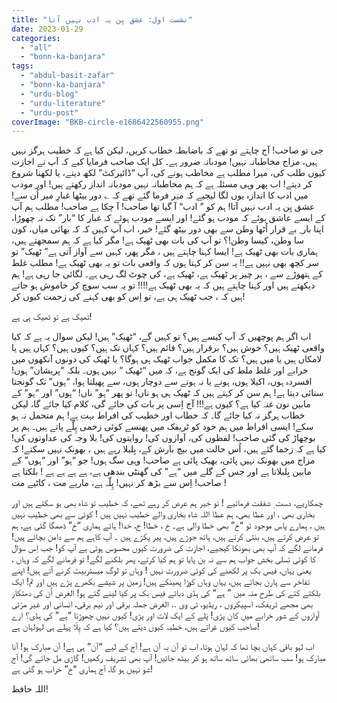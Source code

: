 ```yaml
---
title: "نشست اول: عشق بِن یہ ادب نہیں آتا"
date: 2023-01-29
categories: 
  - "all"
  - "bonn-ka-banjara"
tags: 
  - "abdul-basit-zafar"
  - "bonn-ka-banjara"
  - "urdu-blog"
  - "urdu-literature"
  - "urdu-post"
coverImage: "BKB-circle-e1686422560955.png"
---
```


جی تو صاحب! آج چاہتے تو تھے کہ باضابطہ خطاب کریں، لیکن کیا ہے کہ خطیب ہرگز نہیں ہیں، مزاج مخاطبانہ نہیں! مودبانہ ضرور ہے۔ کل ایک صاحب فرمایا کیے کہ آپ نے اجازت کیوں طلب کی، میرا مطلب ہے مخاطب ہونے کی، آپ “ڈائیرکٹ” لکھ دیتے، یا لکھنا شروع کر دیتے! اب پھر وہی مسئلہ ہے کہ ہم مخاطبانہ نہیں مودبانہ انداز رکھتے ہیں! اور مودب میں ادب کا اندازہ یوں لگا لیجیے کہ میؔر فرما گئے تھے کہ ؎ دور بیٹھا غبارِ میر اُن سے! عشق بِن یہ ادب نہیں آتا! ہم کو ” ادب“ آ گیا تھا صاحب! آ چکا ہے صاحب! مطلب ہم آپ کے ایسے عاشق ہوئے کہ مودب ہو گئے! اور ایسے مودب ہوئے کہ غبار کا “بار” تک نہ چھوڑا، اپنا بار ِ بے قرار اُٹھا وطن سے بھی دور بیٹھ گئے! خیر، اب آپ کہیں کہ کہ بھائی میاں، کون سا وطن، کیسا وطن!؟ تو آپ کی بات بھی ٹھیک ہے! مگر کیا ہے کہ ہم سمجھتے ہیں، ہماری بات بھی ٹھیک ہے! ایسا کہنا چاہتے ہیں ، مگر پھر، کہیں سے آواز آتی ہے” ٹھیک” تو سر کچھ بھی نہیں ہے!! یہ سن کر کہتا ہوں کہ واقعی بات تو یہ بھی ٹھیک ہے! مطلب غلط کے ہتھوڑے سے ، ہر چیز پر ٹھیک ہے، ٹھیک ہے، کی چوٹ لگ رہی ہے۔ لگائی جا رہی ہے! ہم دیکھتے ہیں اور کہنا چاہتے ہیں کہ یہ بھی ٹھیک ہے!!!! تو یہ سب سوچ کر خاموش ہو جاتے ہیں کہ ، جب ٹھیک ہی ہے، تو اِس کو بھی کہنے کی زحمت کیوں کر!

ٹھیک ہے تو ٹھیک ہی ہے!

اب اگر ہم پوچھیں کہ آپ کیسے ہیں؟ تو کہیں گے، “ٹھیک” ہیں! لیکن سوال یہ ہے کہ کیا واقعی ٹھیک ہیں؟ خوش ہیں؟ برقرار ہیں؟ قائم ہیں؟ کہاں تک ہیں؟ کیوں ہیں؟ کہاں ہیں یا لامکاں ہیں یا میں ہیں؟ تک کا مکمل جواب ٹھیک ہی ہوگا؟ یا ٹھیک کی دونوں آنکھوں میں خرابے اور غلط ملط کی ایک گونج ہے، کہ میں “ٹھیک “ نہیں ہوں۔ بلکہ “پریشان” ہوں! افسردہ ہوں، اکیلا ہوں، ہونے یا نہ ہونے سے دوچار ہوں، سے پھیلتا ہوا، “ہوں” تک گونجتا سنائی دیتا ہے! ہم سن کر کہتے ہیں کہ ٹھیک ہی ہو ناں! تو پھر “ہو” ناں! “ہوں” اور “ہو” کے مابین نون غنہ کیا ہے؟ کیوں ہے!!! آج اِسی پر بات کی جائے گی، کلام کیا جائے گا، لیکن خطاب ہرگز نہ کیا جائے گا۔ کہ خطاب اور خطیب کی افراط بہت ہے! ہم متحمل نہ ہو سکے! ایسی افراط میں ہم خود کو ٹریفک میں پھنسے کوئی زخمی پِلّے پاتے ہیں۔ ہم پر بوچھاڑ کی گئی صاحب! لفظوں کی، آوازوں کی! روایتوں کی! بلا وجہ کی عداوتوں کی! کیا ہے کہ زخما گئے ہیں، اُس حالت میں بیچ بارش کے، بِلبلا رہے ہیں ، بھونک نہیں سکتے! کہ مزاج میں بھونک نہیں پائی، بھیک پائی ہے صاحب! وہی سگ ہوں! جو “ہو” اور “ہوں” کے مابین بِلبلاتا ہے اور جس کے گلے میں “ہے” کی گھنٹی بندھی ہے، ہے ہے ہے ہے ! بلکتا ہے صاحب! اِس سے بڑھ کر نہیں! پِلّہ ہے، ماریے مت ، کاٹیے مت !

چمکاریے، دست ِ شفقت فرمائیے ! تو خیر ہم عرض کر رہے تھے، کہ خطیب تو شاہ بھی ہو سکتے ہیں اور بخاری بھی ، اور عطا بھی، ہم عطا اللہ شاہ بخاری والے خطیب نہیں ہیں ! کوئی سے بھی خطیب نہیں ہیں ، ہمارے پاس موجود تو “خ” بھی خطا والی ہے۔ خ ، خطا! خ، خدا! ہائے ہماری “خ” ڈھمگا گئی ہے، ہم تو عرض کرتے ہیں، بنتی کرتے ہیں، ہاتھ جوڑے ہیں، پیر پکڑے ہیں ۔ آپ کاہے ہم سے دامن بچائے ہیں! فرمانے لگے کہ آپ بھی بھونکا کیجیے، اجازت کی ضرورت کیوں محسوس ہوتی ہے آپ کو! جب اِس سوال کا کوئی تسلی بخش جواب ہم سے نہ بن پایا تو ہم کیا کرتے، پھر بلکنے لگے! تو فرمانے لگے کہ وہاں ، یعنی یہاں، فیس بک پر لکھنے کی کوئی ضرورت نہیں ! وہاں تو لوگ میسٹربیٹ کرنے آتے ہیں! اپنے تفاخر سے ہارن بجاتے ہیں، یہاں وہاں کوڑا پھینکے ہیں! زمین پر شیشے بکھرے پڑے ہیں اور تم! ایک بلکتے کتے کی طرح منہ میں ” ہے“ کی ہڈی دبائے فیس بک پر کیا لینے گئے ہو! الغرض اُن کی دھتکار بھی مجھے ٹریفک، اسپیکروں ، ریڈیو، ٹی وی .. الغرض جملہ برقی اور نیم برقی، انسانی اور غیر مرّئی آوازوں کے شور خرابے میں کان پڑی! پَلے کے ایک لات اور پڑی! کیوں نہیں چھوڑتا “ہے” کی ہڈی؟ ارے صاحب کیوں غراتے ہیں، خطبہ کیوں دیتے ہیں؟ کیا ہے کہ پِلّا پہلے ہی لہولہان ہے!

اب لہو باقی کہاں بچا تھا کہ لہان ہوتا، اب تو آن بہ آن ہے! آج کے لیے “آن” ہی ہے! آن مبارک ہو! آنا مبارک ہو! سب ساتھی بھائی ساتھ ساتھ ہو کر بیٹھ جائیں! آپ بھی تشریف رکھیں! گاڑی مل جائے گی! آج شو نہیں ہو گا، آج ہماری “خ” خراب ہو گئی ہے!

اللہ حافظ!
